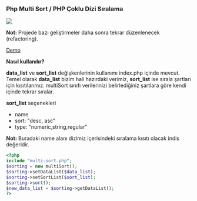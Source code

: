 ### Php Multi Sort / PHP Çoklu Dizi Sıralama

<p>
  <img src="https://hasimyerli.com/projects/images/project-img/mas1.png">
</p>

**Not:** Projede bazı geliştirmeler daha sonra tekrar düzenlenecek (refactoring).


[Demo](https://hasimyerli.com/projects/dev/php-multi-sort/)


**Nasıl kullanılır?**

**data_list** ve **sort_list** değişkenlerinin kullanımı index.php içinde mevcut. Temel olarak **data_list**  bizim hali hazırdaki verimiz, **sort_list** ise sırala şartları için kısıtılarımız. multiSort sınıfı verilerinizi belirlediğiniz şartlara göre kendi içinde tekrar sıralar.

**sort_list** seçenekleri
- name
- sort: "desc, asc"
- type: "numeric,string,regular"

**Not:** Buradaki name alanı dizimiz içerisindeki sıralama kısıtı olacak indis değeridir.

```php
<?php
include "multi-sort.php";
$sorting = new multiSort();
$sorting->setDataList($data_list);
$sorting->setSortList($sort_list);
$sorting->sort();
$new_data_list = $sorting->getDataList();
?>
```
